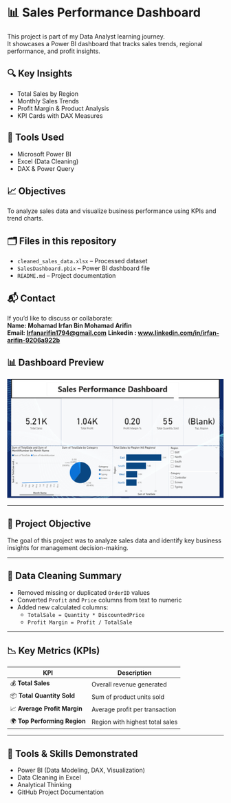 # 📊 Sales Performance Dashboard

This project is part of my Data Analyst learning journey.  
It showcases a Power BI dashboard that tracks sales trends, regional performance, and profit insights.

## 🔍 Key Insights
- Total Sales by Region  
- Monthly Sales Trends  
- Profit Margin & Product Analysis  
- KPI Cards with DAX Measures  

## 🧰 Tools Used
- Microsoft Power BI  
- Excel (Data Cleaning)  
- DAX & Power Query  

## 📈 Objectives
To analyze sales data and visualize business performance using KPIs and trend charts.

## 🗂️ Files in this repository
- `cleaned_sales_data.xlsx` – Processed dataset  
- `SalesDashboard.pbix` – Power BI dashboard file  
- `README.md` – Project documentation  

## 📬 Contact
If you’d like to discuss or collaborate:  
**Name: Mohamad Irfan Bin Mohamad Arifin**   
**Email: Irfanarifin1794@gmail.com** 
**Linkedin : www.linkedin.com/in/irfan-arifin-9206a922b**

## 📊 Dashboard Preview
![Dashboard Screenshot](https://github.com/Irfan-prog-stack/Sales-Dashboard-Project/blob/main/Sales_Dashboard_Preview.PNG)


---

## 🎯 Project Objective
The goal of this project was to analyze sales data and identify key business insights for management decision-making.

---

## 🧮 Data Cleaning Summary
- Removed missing or duplicated `OrderID` values  
- Converted `Profit` and `Price` columns from text to numeric  
- Added new calculated columns:
  - `TotalSale = Quantity * DiscountedPrice`
  - `Profit Margin = Profit / TotalSale`

---

## 📉 Key Metrics (KPIs)
| KPI | Description |
|-----|--------------|
| 💰 **Total Sales** | Overall revenue generated |
| 📦 **Total Quantity Sold** | Sum of product units sold |
| 📈 **Average Profit Margin** | Average profit per transaction |
| 🌍 **Top Performing Region** | Region with highest total sales |

---

## 🧩 Tools & Skills Demonstrated
- Power BI (Data Modeling, DAX, Visualization)
- Data Cleaning in Excel
- Analytical Thinking
- GitHub Project Documentation

